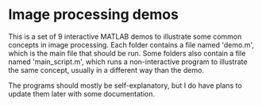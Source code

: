 # Image processing demos

This is a set of 9 interactive MATLAB demos to illustrate some common concepts in image processing. Each folder contains a file named 'demo.m', which is the main file that should be run. Some folders also contain a file named 'main_script.m', which runs a non-interactive program to illustrate the same concept, usually in a different way than the demo.

The programs should mostly be self-explanatory, but I do have plans to update them later with some documentation.

